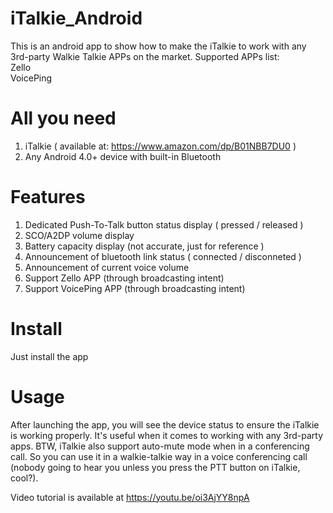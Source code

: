 # iTalkie_Android
This is an android app to show how to make the iTalkie to work with any 3rd-party Walkie Talkie APPs on the market.
Supported APPs list:<br>
Zello<br>
VoicePing<br>

# All you need
1. iTalkie ( available at: https://www.amazon.com/dp/B01NBB7DU0 )
2. Any Android 4.0+ device with built-in Bluetooth

# Features
1. Dedicated Push-To-Talk button status display ( pressed / released )
2. SCO/A2DP volume display
3. Battery capacity display (not accurate, just for reference )
4. Announcement of bluetooth link status ( connected / disconneted )
5. Announcement of current voice volume 
6. Support Zello APP (through broadcasting intent)
7. Support VoicePing APP (through broadcasting intent)

# Install
Just install the app

# Usage
After launching the app, you will see the device status to ensure the iTalkie is working properly.
It's useful when it comes to working with any 3rd-party apps.
BTW, iTalkie also support auto-mute mode when in a conferencing call. So you can use it in a walkie-talkie way in a voice conferencing call (nobody going to hear you unless you press the PTT button on iTalkie, cool?).

Video tutorial is available at https://youtu.be/oi3AjYY8npA
